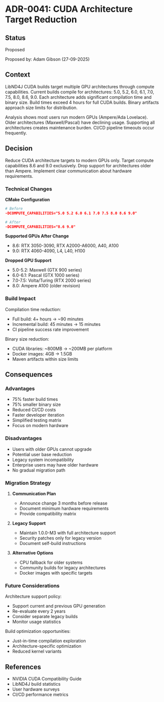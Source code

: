 # ADR-0041: CUDA Architecture Target Reduction

## Status

Proposed

Proposed by: Adam Gibson (27-09-2025)

## Context

LibND4J CUDA builds target multiple GPU architectures through compute capabilities.
Current builds compile for architectures: 5.0, 5.2, 6.0, 6.1, 7.0, 7.5, 8.0, 8.6, 9.0.
Each architecture adds significant compilation time and binary size.
Build times exceed 4 hours for full CUDA builds.
Binary artifacts approach size limits for distribution.

Analysis shows most users run modern GPUs (Ampere/Ada Lovelace).
Older architectures (Maxwell/Pascal) have declining usage.
Supporting all architectures creates maintenance burden.
CI/CD pipeline timeouts occur frequently.

## Decision

Reduce CUDA architecture targets to modern GPUs only.
Target compute capabilities 8.6 and 9.0 exclusively.
Drop support for architectures older than Ampere.
Implement clear communication about hardware requirements.

### Technical Changes

**CMake Configuration**
```cmake
# Before
-DCOMPUTE_CAPABILITIES="5.0 5.2 6.0 6.1 7.0 7.5 8.0 8.6 9.0"

# After  
-DCOMPUTE_CAPABILITIES="8.6 9.0"
```

**Supported GPUs After Change**
- 8.6: RTX 3050-3090, RTX A2000-A6000, A40, A100
- 9.0: RTX 4060-4090, L4, L40, H100

**Dropped GPU Support**
- 5.0-5.2: Maxwell (GTX 900 series)
- 6.0-6.1: Pascal (GTX 1000 series)
- 7.0-7.5: Volta/Turing (RTX 2000 series)
- 8.0: Ampere A100 (older revision)

### Build Impact

Compilation time reduction:
- Full build: 4+ hours → ~90 minutes
- Incremental build: 45 minutes → 15 minutes
- CI pipeline success rate improvement

Binary size reduction:
- CUDA libraries: ~800MB → ~200MB per platform
- Docker images: 4GB → 1.5GB
- Maven artifacts within size limits

## Consequences

### Advantages
- 75% faster build times
- 75% smaller binary size
- Reduced CI/CD costs
- Faster developer iteration
- Simplified testing matrix
- Focus on modern hardware

### Disadvantages  
- Users with older GPUs cannot upgrade
- Potential user base reduction
- Legacy system incompatibility
- Enterprise users may have older hardware
- No gradual migration path

### Migration Strategy

1. **Communication Plan**
   - Announce change 3 months before release
   - Document minimum hardware requirements
   - Provide compatibility matrix

2. **Legacy Support**
   - Maintain 1.0.0-M3 with full architecture support
   - Security patches only for legacy version
   - Document self-build instructions

3. **Alternative Options**
   - CPU fallback for older systems
   - Community builds for legacy architectures
   - Docker images with specific targets

### Future Considerations

Architecture support policy:
- Support current and previous GPU generation
- Re-evaluate every 2 years
- Consider separate legacy builds
- Monitor usage statistics

Build optimization opportunities:
- Just-in-time compilation exploration
- Architecture-specific optimization
- Reduced kernel variants

## References
- NVIDIA CUDA Compatibility Guide
- LibND4J build statistics
- User hardware surveys
- CI/CD performance metrics